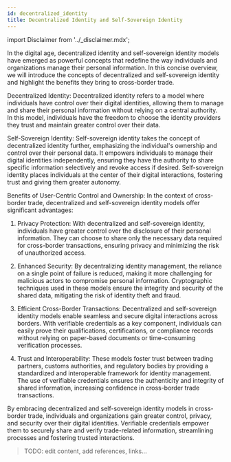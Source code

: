 ```yaml
---
id: decentralized_identity
title: Decentralized Identity and Self-Sovereign Identity
---
```


import Disclaimer from '../\_disclaimer.mdx';

<Disclaimer />

In the digital age, decentralized identity and self-sovereign identity models have emerged as powerful concepts that redefine the way individuals and organizations manage their personal information. In this concise overview, we will introduce the concepts of decentralized and self-sovereign identity and highlight the benefits they bring to cross-border trade.

Decentralized Identity:
Decentralized identity refers to a model where individuals have control over their digital identities, allowing them to manage and share their personal information without relying on a central authority. In this model, individuals have the freedom to choose the identity providers they trust and maintain greater control over their data.

Self-Sovereign Identity:
Self-sovereign identity takes the concept of decentralized identity further, emphasizing the individual's ownership and control over their personal data. It empowers individuals to manage their digital identities independently, ensuring they have the authority to share specific information selectively and revoke access if desired. Self-sovereign identity places individuals at the center of their digital interactions, fostering trust and giving them greater autonomy.

Benefits of User-Centric Control and Ownership:
In the context of cross-border trade, decentralized and self-sovereign identity models offer significant advantages:

1. Privacy Protection: With decentralized and self-sovereign identity, individuals have greater control over the disclosure of their personal information. They can choose to share only the necessary data required for cross-border transactions, ensuring privacy and minimizing the risk of unauthorized access.

2. Enhanced Security: By decentralizing identity management, the reliance on a single point of failure is reduced, making it more challenging for malicious actors to compromise personal information. Cryptographic techniques used in these models ensure the integrity and security of the shared data, mitigating the risk of identity theft and fraud.

3. Efficient Cross-Border Transactions: Decentralized and self-sovereign identity models enable seamless and secure digital interactions across borders. With verifiable credentials as a key component, individuals can easily prove their qualifications, certifications, or compliance records without relying on paper-based documents or time-consuming verification processes.

4. Trust and Interoperability: These models foster trust between trading partners, customs authorities, and regulatory bodies by providing a standardized and interoperable framework for identity management. The use of verifiable credentials ensures the authenticity and integrity of shared information, increasing confidence in cross-border trade transactions.

By embracing decentralized and self-sovereign identity models in cross-border trade, individuals and organizations gain greater control, privacy, and security over their digital identities. Verifiable credentials empower them to securely share and verify trade-related information, streamlining processes and fostering trusted interactions.

> TODO: edit content,
> add references, links...
